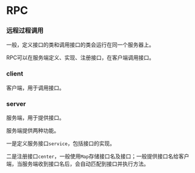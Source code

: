 # RPC 
### 远程过程调用
一般，定义接口的类和调用接口的类会运行在同一个服务器上。

RPC可以在服务端定义、实现、注册接口，在客户端调用接口。

### client 
客户端，用于调用接口。


### server
服务端，用于提供接口。

服务端提供两种功能。

一是定义服务接口`service`，包括接口的实现。

二是注册接口`center`，一般使用`Map`存储接口名及接口；一般提供接口名给客户端，当服务端收到接口名后，会自动匹配到接口并执行方法。



